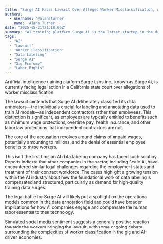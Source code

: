 ```yaml
---
title: "Surge AI Faces Lawsuit Over Alleged Worker Misclassification, Adding to Industry Debate"
authors:
  - username: '@alanaturner'
    name: 'Alana Turner'
date: "2025-05-21T21:18:06Z"
summary: "AI training platform Surge AI is the latest startup in the data labeling sector to be hit with a lawsuit, accused of misclassifying its data annotators as independent contractors and allegedly owing millions in unpaid wages and benefits."
tags:
  - "AI"
  - "Lawsuit"
  - "Worker Classification"
  - "Data Labeling"
  - "Surge AI"
  - "Gig Economy"
  - "Labor Rights"
---
```


Artificial intelligence training platform Surge Labs Inc., known as Surge AI, is currently facing legal action in a California state court over allegations of worker misclassification.

The lawsuit contends that Surge AI deliberately classified its data annotators—the individuals crucial for labeling and annotating data used to train AI models—as independent contractors rather than employees. This distinction is significant, as employees are typically entitled to benefits such as minimum wage protections, overtime pay, health insurance, and other labor law protections that independent contractors are not.

The core of the accusation revolves around claims of unpaid wages, potentially amounting to millions, and the denial of essential employee benefits to these workers.

This isn't the first time an AI data labeling company has faced such scrutiny. Reports indicate that other companies in the sector, including Scale AI, have encountered similar legal challenges regarding the employment status and treatment of their contract workforce. The cases highlight a growing tension within the AI industry about how the foundational work of data labeling is compensated and structured, particularly as demand for high-quality training data surges.

The legal battle for Surge AI will likely put a spotlight on the operational models common in the data annotation field and could have broader implications for how AI companies engage and compensate the human labor essential to their technology.

Simulated social media sentiment suggests a generally positive reaction towards the workers bringing the lawsuit, with some ongoing debate surrounding the complexities of worker classification in the gig and AI-driven economies.
